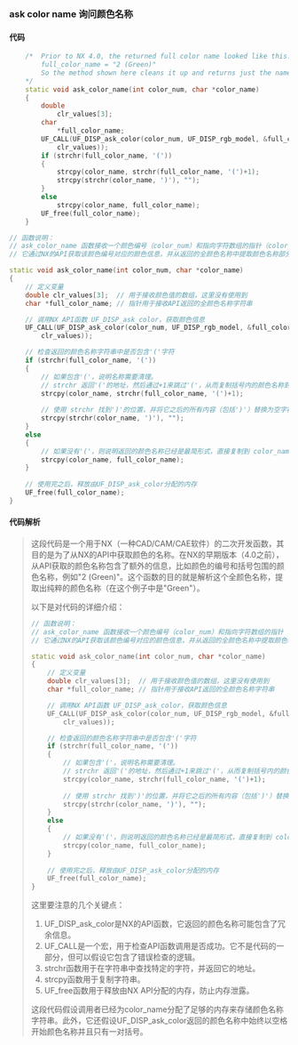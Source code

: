 ### ask color name 询问颜色名称

#### 代码

```cpp
    /*  Prior to NX 4.0, the returned full color name looked like this:  
        full_color_name = "2 (Green)"  
        So the method shown here cleans it up and returns just the name.  
    */  
    static void ask_color_name(int color_num, char *color_name)  
    {  
        double  
            clr_values[3];  
        char  
            *full_color_name;  
        UF_CALL(UF_DISP_ask_color(color_num, UF_DISP_rgb_model, &full_color_name,  
            clr_values));  
        if (strchr(full_color_name, '('))  
        {  
            strcpy(color_name, strchr(full_color_name, '(')+1);  
            strcpy(strchr(color_name, ')'), "");  
        }  
        else  
            strcpy(color_name, full_color_name);  
        UF_free(full_color_name);  
    }

```

```cpp
// 函数说明：
// ask_color_name 函数接收一个颜色编号（color_num）和指向字符数组的指针（color_name）。
// 它通过NX的API获取该颜色编号对应的颜色信息，并从返回的全颜色名称中提取颜色名称部分，然后将其存储到提供的字符数组中。

static void ask_color_name(int color_num, char *color_name)  
{  
    // 定义变量
    double clr_values[3];  // 用于接收颜色值的数组，这里没有使用到
    char *full_color_name; // 指针用于接收API返回的全颜色名称字符串

    // 调用NX API函数 UF_DISP_ask_color，获取颜色信息
    UF_CALL(UF_DISP_ask_color(color_num, UF_DISP_rgb_model, &full_color_name,  
        clr_values));

    // 检查返回的颜色名称字符串中是否包含'('字符
    if (strchr(full_color_name, '('))  
    {
        // 如果包含'('，说明名称需要清理。
        // strchr 返回'('的地址，然后通过+1来跳过'('，从而复制括号内的颜色名称到 color_name
        strcpy(color_name, strchr(full_color_name, '(')+1);
        
        // 使用 strchr 找到')'的位置，并将它之后的所有内容（包括')'）替换为空字符串（即删除它）
        strcpy(strchr(color_name, ')'), "");
    }
    else
    {
        // 如果没有'('，则说明返回的颜色名称已经是最简形式，直接复制到 color_name
        strcpy(color_name, full_color_name);
    }
    
    // 使用完之后，释放由UF_DISP_ask_color分配的内存
    UF_free(full_color_name);  
}

```

#### 代码解析

> 这段代码是一个用于NX（一种CAD/CAM/CAE软件）的二次开发函数，其目的是为了从NX的API中获取颜色的名称。在NX的早期版本（4.0之前），从API获取的颜色名称包含了额外的信息，比如颜色的编号和括号包围的颜色名称，例如"2 (Green)"。这个函数的目的就是解析这个全颜色名称，提取出纯粹的颜色名称（在这个例子中是"Green"）。
>
> 以下是对代码的详细介绍：
>
> ```cpp
> // 函数说明：
> // ask_color_name 函数接收一个颜色编号（color_num）和指向字符数组的指针（color_name）。
> // 它通过NX的API获取该颜色编号对应的颜色信息，并从返回的全颜色名称中提取颜色名称部分，然后将其存储到提供的字符数组中。
> 
> static void ask_color_name(int color_num, char *color_name)  
> {  
>     // 定义变量
>     double clr_values[3];  // 用于接收颜色值的数组，这里没有使用到
>     char *full_color_name; // 指针用于接收API返回的全颜色名称字符串
> 
>     // 调用NX API函数 UF_DISP_ask_color，获取颜色信息
>     UF_CALL(UF_DISP_ask_color(color_num, UF_DISP_rgb_model, &full_color_name,  
>         clr_values));
> 
>     // 检查返回的颜色名称字符串中是否包含'('字符
>     if (strchr(full_color_name, '('))  
>     {
>         // 如果包含'('，说明名称需要清理。
>         // strchr 返回'('的地址，然后通过+1来跳过'('，从而复制括号内的颜色名称到 color_name
>         strcpy(color_name, strchr(full_color_name, '(')+1);
>         
>         // 使用 strchr 找到')'的位置，并将它之后的所有内容（包括')'）替换为空字符串（即删除它）
>         strcpy(strchr(color_name, ')'), "");
>     }
>     else
>     {
>         // 如果没有'('，则说明返回的颜色名称已经是最简形式，直接复制到 color_name
>         strcpy(color_name, full_color_name);
>     }
>     
>     // 使用完之后，释放由UF_DISP_ask_color分配的内存
>     UF_free(full_color_name);  
> }
> ```
>
> 这里要注意的几个关键点：
>
> 1. UF_DISP_ask_color是NX的API函数，它返回的颜色名称可能包含了冗余信息。
> 2. UF_CALL是一个宏，用于检查API函数调用是否成功。它不是代码的一部分，但可以假设它包含了错误检查的逻辑。
> 3. strchr函数用于在字符串中查找特定的字符，并返回它的地址。
> 4. strcpy函数用于复制字符串。
> 5. UF_free函数用于释放由NX API分配的内存，防止内存泄露。
>
> 这段代码假设调用者已经为color_name分配了足够的内存来存储颜色名称字符串。此外，它还假设UF_DISP_ask_color返回的颜色名称中始终以空格开始颜色名称并且只有一对括号。
>
